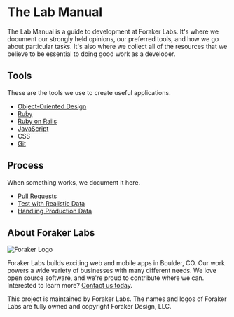# The Lab Manual

 The Lab Manual is a guide to development at Foraker Labs. It's where we document our strongly held opinions, our preferred tools, and how we go about particular tasks. It's also where we collect all of the resources that we believe to be essential to doing good work as a developer.

## Tools

These are the tools we use to create useful applications.

- [Object-Oriented Design](tools/object_oriented_design.md)
- [Ruby](tools/ruby.md)
- [Ruby on Rails](tools/ruby_on_rails.md)
- [JavaScript](tools/javascript.md)
- CSS
- [Git](tools/git.md)

## Process

When something works, we document it here.

- [Pull Requests](process/pull_requests.md)
- [Test with Realistic Data](process/test_with_realistic_data.md)
- [Handling Production Data](process/handling_production_data.md)

## About Foraker Labs

![Foraker Logo](http://assets.foraker.com/attribution_logo.png)

Foraker Labs builds exciting web and mobile apps in Boulder, CO. Our work powers a wide variety of businesses with many different needs. We love open source software, and we're proud to contribute where we can. Interested to learn more? [Contact us today](https://www.foraker.com/contact-us).

This project is maintained by Foraker Labs. The names and logos of Foraker Labs are fully owned and copyright Foraker Design, LLC.
